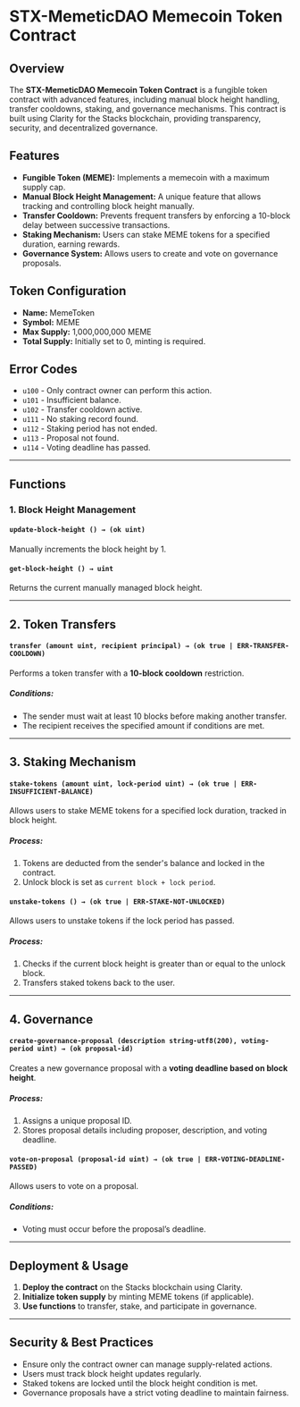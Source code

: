 # STX-MemeticDAO Memecoin Token Contract

## Overview
The  **STX-MemeticDAO Memecoin Token Contract** is a fungible token contract with advanced features, including manual block height handling, transfer cooldowns, staking, and governance mechanisms. 
This contract is built using Clarity for the Stacks blockchain, providing transparency, security, and decentralized governance.

## Features
- **Fungible Token (MEME):** Implements a memecoin with a maximum supply cap.
- **Manual Block Height Management:** A unique feature that allows tracking and controlling block height manually.
- **Transfer Cooldown:** Prevents frequent transfers by enforcing a 10-block delay between successive transactions.
- **Staking Mechanism:** Users can stake MEME tokens for a specified duration, earning rewards.
- **Governance System:** Allows users to create and vote on governance proposals.

## Token Configuration
- **Name:** MemeToken
- **Symbol:** MEME
- **Max Supply:** 1,000,000,000 MEME
- **Total Supply:** Initially set to 0, minting is required.

## Error Codes
- `u100` - Only contract owner can perform this action.
- `u101` - Insufficient balance.
- `u102` - Transfer cooldown active.
- `u111` - No staking record found.
- `u112` - Staking period has not ended.
- `u113` - Proposal not found.
- `u114` - Voting deadline has passed.

---
## Functions

### **1. Block Height Management**
#### `update-block-height () → (ok uint)`
Manually increments the block height by 1.

#### `get-block-height () → uint`
Returns the current manually managed block height.

---
## **2. Token Transfers**
#### `transfer (amount uint, recipient principal) → (ok true | ERR-TRANSFER-COOLDOWN)`
Performs a token transfer with a **10-block cooldown** restriction.

##### **Conditions:**
- The sender must wait at least 10 blocks before making another transfer.
- The recipient receives the specified amount if conditions are met.

---
## **3. Staking Mechanism**
#### `stake-tokens (amount uint, lock-period uint) → (ok true | ERR-INSUFFICIENT-BALANCE)`
Allows users to stake MEME tokens for a specified lock duration, tracked in block height.

##### **Process:**
1. Tokens are deducted from the sender's balance and locked in the contract.
2. Unlock block is set as `current block + lock period`.

#### `unstake-tokens () → (ok true | ERR-STAKE-NOT-UNLOCKED)`
Allows users to unstake tokens if the lock period has passed.

##### **Process:**
1. Checks if the current block height is greater than or equal to the unlock block.
2. Transfers staked tokens back to the user.

---
## **4. Governance**
#### `create-governance-proposal (description string-utf8(200), voting-period uint) → (ok proposal-id)`
Creates a new governance proposal with a **voting deadline based on block height**.

##### **Process:**
1. Assigns a unique proposal ID.
2. Stores proposal details including proposer, description, and voting deadline.

#### `vote-on-proposal (proposal-id uint) → (ok true | ERR-VOTING-DEADLINE-PASSED)`
Allows users to vote on a proposal.

##### **Conditions:**
- Voting must occur before the proposal’s deadline.

---
## **Deployment & Usage**
1. **Deploy the contract** on the Stacks blockchain using Clarity.
2. **Initialize token supply** by minting MEME tokens (if applicable).
3. **Use functions** to transfer, stake, and participate in governance.

---
## **Security & Best Practices**
- Ensure only the contract owner can manage supply-related actions.
- Users must track block height updates regularly.
- Staked tokens are locked until the block height condition is met.
- Governance proposals have a strict voting deadline to maintain fairness.


